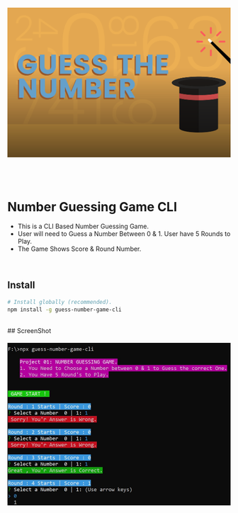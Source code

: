 <h4 align="center">
        <img src="https://github.com/muhammadshahbaz08/Node-Projects/blob/main/project01_number_guessing-game/images/games_guess_the_number.png" />
    </a>
    <br>
    <br>
</h4>

<br>

# Number Guessing Game CLI

- This is a CLI Based Number Guessing Game.
- User will need to Guess a Number Between 0 & 1. User have 5 Rounds to Play.
- The Game Shows Score & Round Number.

<br>

## Install

```sh
# Install globally (recommended).
npm install -g guess-number-game-cli

```
<br>
## ScreenShot
<h4 align="center">
        <img src="https://github.com/muhammadshahbaz08/Node-Projects/blob/main/project01_number_guessing-game/images/screenshot-game-cli.jpg" />
    </a>
    <br>
    <br>
</h4>
